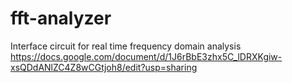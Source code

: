 # fft-analyzer
Interface circuit for real time frequency domain analysis
https://docs.google.com/document/d/1J6rBbE3zhx5C_lDRXKgiw-xsQDdANlZC4Z8wCGtjoh8/edit?usp=sharing

